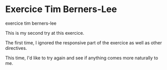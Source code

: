# Exercice Tim Berners-Lee
exercice tim berners-lee

This is my second try at this exercice.

The first time, I ignored the responsive part of the exercice as well as other directives.

This time, I'd like to try again and see if anything comes more naturally to me.

